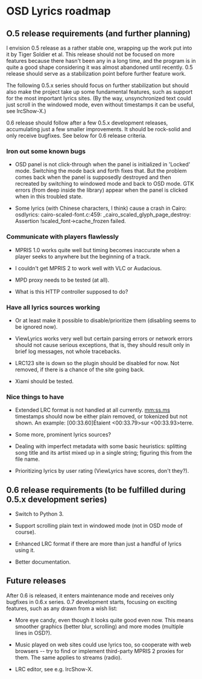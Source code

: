 # OSD Lyrics roadmap

## O.5 release requirements (and further planning)

I envision 0.5 release as a rather stable one, wrapping up the work put into
it by Tiger Soldier et al. This release should not be focused on more features
because there hasn't been any in a long time, and the program is in quite a
good shape considering it was almost abandoned until recently. 0.5 release
should serve as a stabilization point before further feature work.

The following 0.5.x series should focus on further stabilization but should
also make the project take up some fundamental features, such as support for
the most important lyrics sites. (By the way, unsynchronized text could just
scroll in the windowed mode, even without timestamps it can be useful, see
lrcShow-X.)

0.6 release should follow after a few 0.5.x development releases, accumulating
just a few smaller improvements. It should be rock-solid and only receive
bugfixes. See below for 0.6 release criteria.

### Iron out some known bugs

* OSD panel is not click-through when the panel is initialized in 'Locked'
  mode. Switching the mode back and forth fixes that. But the problem comes
  back when the panel is supposedly destroyed and then recreated by switching
  to windowed mode and back to OSD mode.
  GTK errors (from deep inside the library) appear when the panel is clicked
  when in this troubled state.

* Some lyrics (with Chinese characters, I think) cause a crash in Cairo:
  osdlyrics: cairo-scaled-font.c:459: _cairo_scaled_glyph_page_destroy:
  Assertion !scaled_font->cache_frozen failed.

### Communicate with players flawlessly

* MPRIS 1.0 works quite well but timing becomes inaccurate when a player seeks
  to anywhere but the beginning of a track.

* I couldn't get MPRIS 2 to work well with VLC or Audacious.

* MPD proxy needs to be tested (at all).

* What is this HTTP controller supposed to do?

### Have all lyrics sources working

* Or at least make it possible to disable/prioritize them (disabling seems to
  be ignored now).

* ViewLyrics works very well but certain parsing errors or network errors
  should not cause serious exceptions, that is, they should result only in
  brief log messages, not whole tracebacks.

* LRC123 site is down so the plugin should be disabled for now. Not removed, if
  there is a chance of the site going back.

* Xiami should be tested.

### Nice things to have

* Extended LRC format is not handled at all currently. <mm:ss.ms> timestamps
  should now be either plain removed, or tokenized but not shown. An example:
  [00:33.60]Étaient <00:33.79>sur <00:33.93>terre.

* Some more, prominent lyrics sources?

* Dealing with imperfect metadata with some basic heuristics: splitting song
  title and its artist mixed up in a single string; figuring this from the file
  name.

* Prioritizing lyrics by user rating (ViewLyrics have scores, don't they?).

## 0.6 release requirements (to be fulfilled during 0.5.x development series)

* Switch to Python 3.

* Support scrolling plain text in windowed mode (not in OSD mode of course).

* Enhanced LRC format if there are more than just a handful of lyrics using it.

* Better documentation.

## Future releases

After 0.6 is released, it enters maintenance mode and receives only bugfixes in
0.6.x series. 0.7 development starts, focusing on exciting features, such as
any drawn from a wish list:

* More eye candy, even though it looks quite good even now. This means smoother
  graphics (better blur, scrolling) and more modes (multiple lines in OSD?).

* Music played on web sites could use lyrics too, so cooperate with web
  browsers -- try to find or implement third-party MPRIS 2 proxies for them.
  The same applies to streams (radio).

* LRC editor, see e.g. lrcShow-X.
